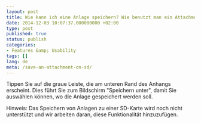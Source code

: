 ```yaml
---
layout: post
title: Wie kann ich eine Anlage speichern? Wie benutzt man ein Attachment von anderen Apps? Wie zu halten Ein Attachment auf meinem SD?
date: 2014-12-03 10:07:37.000000000 +02:00
type: post
published: true
status: publish
categories:
- Features &amp; Usability
tags: []
lang: de
meta: /save-an-attachment-on-sd/
---
```


Tippen Sie auf die graue Leiste, die am unteren Rand des Anhangs erscheint. Dies führt Sie zum Bildschirm "Speichern unter", damit Sie auswählen können, wo die Anlage gespeichert werden soll.

Hinweis: Das Speichern von Anlagen zu einer SD-Karte wird noch nicht unterstützt und wir arbeiten daran, diese Funktionalität hinzuzufügen.

